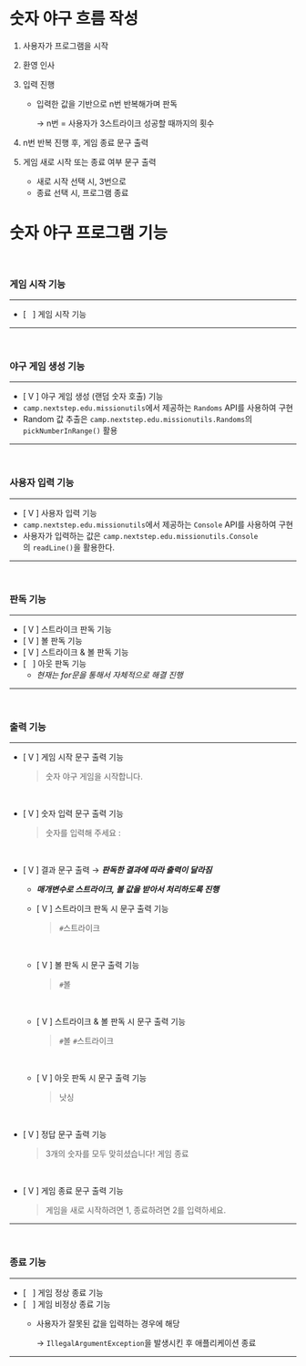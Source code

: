 # 숫자 야구 흐름 작성

1. 사용자가 프로그램을 시작
2. 환영 인사
3. 입력 진행
    - 입력한 값을 기반으로 n번 반복해가며 판독
        
        → n번 = 사용자가 3스트라이크 성공할 때까지의 횟수
        
4. n번 반복 진행 후, 게임 종료 문구 출력
5. 게임 새로 시작 또는 종료 여부 문구 출력
    - 새로 시작 선택 시, 3번으로
    - 종료 선택 시, 프로그램 종료


# 숫자 야구 프로그램 기능

<br>

### 게임 시작 기능

---

- [ &nbsp; ]  게임 시작 기능

---

<br>

### 야구 게임 생성 기능

---

- [ V ]  야구 게임 생성 (랜덤 숫자 호출) 기능
- `camp.nextstep.edu.missionutils`에서 제공하는 `Randoms` API를 사용하여 구현
- Random 값 추출은 `camp.nextstep.edu.missionutils.Randoms`의 `pickNumberInRange()` 활용

---

<br>

### 사용자 입력 기능

---

- [ V ]  사용자 입력 기능
- `camp.nextstep.edu.missionutils`에서 제공하는 `Console` API를 사용하여 구현
- 사용자가 입력하는 값은 `camp.nextstep.edu.missionutils.Console`의 `readLine()`을 활용한다.

---

<br>

### 판독 기능

---

- [ V ]  스트라이크 판독 기능
- [ V ]  볼 판독 기능
- [ V ]  스트라이크 & 볼 판독 기능
- [ &nbsp; ]  아웃 판독 기능
  - _현재는 for문을 통해서 자체적으로 해결 진행_

---

<br>

### 출력 기능

---

- [ V ]  게임 시작 문구 출력 기능
    
    > 숫자 야구 게임을 시작합니다.
    > 

<br>

- [ V ]  숫자 입력 문구 출력 기능
    
    > 숫자를 입력해 주세요 :
    > 

<br>

- [ V ]  결과 문구 출력 → ***판독한 결과에 따라 출력이 달라짐***
    - **_매개변수로 스트라이크, 볼 값을 받아서 처리하도록 진행_**
    - [ V ]  스트라이크 판독 시 문구 출력 기능
        
        > `#`스트라이크
        > 

        <br>
    - [ V ]  볼 판독 시 문구 출력 기능
        
        > `#`볼
        > 

        <br>
    - [ V ]  스트라이크 & 볼 판독 시 문구 출력 기능
        
        > `#`볼 `#`스트라이크
        > 

        <br>
    - [ V ]  아웃 판독 시 문구 출력 기능
        
        > 낫싱
        > 

        <br>

- [ V ]  정답 문구 출력 기능
    
    > 3개의 숫자를 모두 맞히셨습니다! 게임 종료
    > 

    <br>
- [ V ]  게임 종료 문구 출력 기능
    
    > 게임을 새로 시작하려면 1, 종료하려면 2를 입력하세요.
    > 

---

<br>

### 종료 기능

---

- [ &nbsp; ]  게임 정상 종료 기능
- [ &nbsp; ]  게임 비정상 종료 기능
    - 사용자가 잘못된 값을 입력하는 경우에 해당
        
        → `IllegalArgumentException`을 발생시킨 후 애플리케이션 종료
        

---